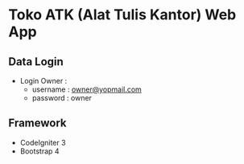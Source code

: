 # Toko ATK (Alat Tulis Kantor) Web App

## Data Login
* Login Owner : 
   * username : owner@yopmail.com
   * password : owner

## Framework ##
* CodeIgniter 3
* Bootstrap 4

